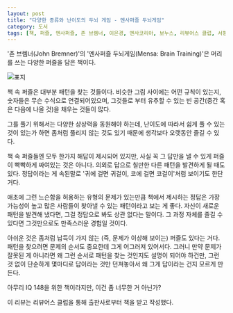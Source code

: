 ```yaml
---
layout: post
title: "다양한 종류와 난이도의 두뇌 게임 - 멘사퍼즐 두뇌게임"
category: 도서
tags: [책, 퍼즐, 멘사퍼즐, 존 브렘너, 이은경, 멘사코리아, 보누스, 리뷰어스 클럽, 서평]
---
```


'존 브렘너(John Bremner)'의
'멘사퍼즐 두뇌게임(Mensa: Brain Training)'은
머리를 쓰는 다양한 퍼즐을 담은 책이다.

![표지](https://images2.imgbox.com/9f/b8/NzCrZ1X7_o.jpg)

책 속 퍼즐은 대부분 패턴을 찾는 것들이다.
비슷한 그림 사이에는 어떤 규칙이 있는지,
숫자들은 무슨 수식으로 연결되어있으며,
그것들로 부터 유추할 수 있는 빈 공간(중간 혹은 다음에 나올 것)을 채우는 것들이 많다.

그를 풀기 위해서는 다양한 상상력을 동원해야 하는데,
난이도에 따라서 쉽게 풀 수 있는 것이 있는가 하면
좀처럼 풀리지 않는 것도 있기 때문에
생각보다 오랫동안 즐길 수 있다.

책 속 퍼즐들엔 모두 한가지 해답이 제시되어 있지만,
사실 꼭 그 답만을 낼 수 있게 퍼즐이 빡빡하게 짜여있는 것은 아니다.
의외로 답으로 칠만한 다른 패턴을 발견하게 될 때도 있다.
정답이라는 게 속된말로 '귀에 걸면 귀걸이, 코에 걸면 코걸이'처럼 보이기도 한단 거다.

애초에 그런 느슨함을 허용하는 유형의 문제가 있는만큼
책에서 제시하는 정답은 가장 가능성이 높고 많은 사람들이 찾아낼 수 있는 패턴이라고 보는 게 좋다.
자신이 새로운 패턴을 발견해 냈다면, 그걸 정답으로 봐도 상관 없다는 말이다.
그 과정 자체를 즐길 수 있다면 그것만으로도 만족스러운 경험일 것이다.

아쉬운 것은 좀처럼 납득이 가지 않는 (즉, 문제가 이상해 보이는) 퍼즐도 있다는 거다.
패턴을 찾으려면 문제의 순서도 중요한데 그게 어그러져 있어서다.
그러니 만약 문제가 잘못된 게 아니라면 왜 그런 순서로 패턴을 찾는 것인지도 설명이 되어야 하건만,
그런 것 없이 단순하게 몇마디로 답이라는 것만 던져놓아서 왜 그게 답이라는 건지 모르게 만든다.

아무리 IQ 148을 위한 책이라지만, 이건 좀 너무한 거 아닌가?



<div class="im im-info">
이 리뷰는 리뷰어스 클럽을 통해 출판사로부터 책을 받고 작성했다.
</div>
